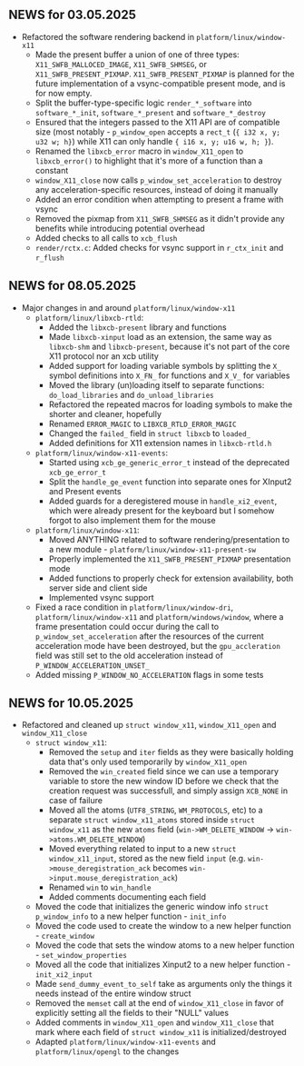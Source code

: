 ## NEWS for 03.05.2025
* Refactored the software rendering backend in `platform/linux/window-x11`
    * Made the present buffer a union of one of three types: `X11_SWFB_MALLOCED_IMAGE`, `X11_SWFB_SHMSEG`, or `X11_SWFB_PRESENT_PIXMAP`.
        `X11_SWFB_PRESENT_PIXMAP` is planned for the future implementation of a vsync-compatible present mode, and is for now empty.
    * Split the buffer-type-specific logic `render_*_software` into `software_*_init`, `software_*_present` and `software_*_destroy`
    * Ensured that the integers passed to the X11 API are of compatible size
        (most notably - `p_window_open` accepts a `rect_t` (`{ i32 x, y; u32 w; h}`) while X11 can only handle `{ i16 x, y; u16 w, h; }`).
    * Renamed the `libxcb_error` macro in `window_X11_open` to `libxcb_error()` to highlight that it's more of a function than a constant
    * `window_X11_close` now calls `p_window_set_acceleration` to destroy any acceleration-specific resources, instead of doing it manually
    * Added an error condition when attempting to present a frame with vsync
    * Removed the pixmap from `X11_SWFB_SHMSEG` as it didn't provide any benefits while introducing potential overhead
    * Added checks to all calls to `xcb_flush`
    * `render/rctx.c`: Added checks for vsync support in `r_ctx_init` and `r_flush`

## NEWS for 08.05.2025

* Major changes in and around `platform/linux/window-x11`
    * `platform/linux/libxcb-rtld`:
        * Added the `libxcb-present` library and functions
        * Made `libxcb-xinput` load as an extension, the same way as `libxcb-shm` and `libxcb-present`,
            because it's not part of the core X11 protocol nor an xcb utility
        * Added support for loading variable symbols by splitting the `X_` symbol definitions into `X_FN_` for functions
            and `X_V_` for variables
        * Moved the library (un)loading itself to separate functions: `do_load_libraries` and `do_unload_libraries`
        * Refactored the repeated macros for loading symbols to make the shorter and cleaner, hopefully
        * Renamed `ERROR_MAGIC` to `LIBXCB_RTLD_ERROR_MAGIC`
        * Changed the `failed_` field in `struct libxcb` to `loaded_`
        * Added definitions for X11 extension names in `libxcb-rtld.h`
    * `platform/linux/window-x11-events`:
        * Started using `xcb_ge_generic_error_t` instead of the deprecated `xcb_ge_error_t`
        * Split the `handle_ge_event` function into separate ones for XInput2 and Present events
        * Added guards for a deregistered mouse in `handle_xi2_event`, which were already present for the keyboard
            but I somehow forgot to also implement them for the mouse
    * `platform/linux/window-x11`:
        * Moved ANYTHING related to software rendering/presentation to a new module - `platform/linux/window-x11-present-sw`
        * Properly implemented the `X11_SWFB_PRESENT_PIXMAP` presentation mode
        * Added functions to properly check for extension availability, both server side and client side
        * Implemented vsync support
    * Fixed a race condition in `platform/linux/window-dri`, `platform/linux/window-x11` and `platform/windows/window`,
        where a frame presentation could occur during the call to `p_window_set_acceleration`
        after the resources of the current acceleration mode have been destroyed, but the `gpu_accleration` field
        was still set to the old acceleration instead of `P_WINDOW_ACCELERATION_UNSET_`
    * Added missing `P_WINDOW_NO_ACCELERATION` flags in some tests

## NEWS for 10.05.2025

* Refactored and cleaned up `struct window_x11`, `window_X11_open` and `window_X11_close`
    * `struct window_x11`:
        * Removed the `setup` and `iter` fields as they were basically holding data that's only used temporarily by `window_X11_open`
        * Removed the `win_created` field since we can use a temporary variable to store the new window ID
            before we check that the creation request was successfull, and simply assign `XCB_NONE` in case of failure
        * Moved all the atoms (`UTF8_STRING`, `WM_PROTOCOLS`, etc) to a separate `struct window_x11_atoms` stored
            inside `struct window_x11` as the new `atoms` field (`win->WM_DELETE_WINDOW` -> `win->atoms.WM_DELETE_WINDOW`)
        * Moved everything related to input to a new `struct window_x11_input`, stored as the new field `input`
            (e.g. `win->mouse_deregistration_ack` becomes `win->input.mouse_deregistration_ack`)
        * Renamed `win` to `win_handle`
        * Added comments documenting each field
    * Moved the code that initializes the generic window info `struct p_window_info` to a new helper function - `init_info`
    * Moved the code used to create the window to a new helper function - `create_window`
    * Moved the code that sets the window atoms to a new helper function - `set_window_properties`
    * Moved all the code that initializes Xinput2 to a new helper function - `init_xi2_input`
    * Made `send_dummy_event_to_self` take as arguments only the things it needs instead of the entire window struct
    * Removed the `memset` call at the end of `window_X11_close` in favor of explicitly setting all the fields to their "NULL" values
    * Added comments in `window_X11_open` and `window_X11_close` that mark
        where each field of `struct window_x11` is initialized/destroyed
    * Adapted `platform/linux/window-x11-events` and `platform/linux/opengl` to the changes
